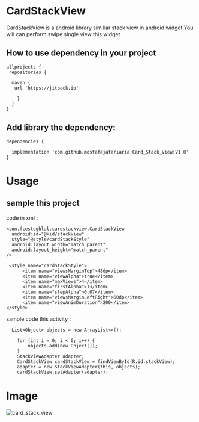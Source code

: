 # CardStackView
CardStackView is a android library simillar stack view in android widget.You  will can perform swipe single view this widget

## How to use dependency in your project

    allprojects {
     repositories {
 
      maven { 
       url 'https://jitpack.io'
        
        }
      }
    }
   
## Add library the dependency:

    dependencies {
    
      implementation 'com.github.mostafajafariaria:Card_Stack_View:V1.0'
    }
  
  # Usage
  
  ## sample this project 
  
   code in xml :
  
    <com.fcesteghlal.cardstackview.CardStackView
      android:id="@+id/stackView"
      style="@style/cardStackStyle"
      android:layout_width="match_parent"
      android:layout_height="match_parent"
    /> 
    
     <style name="cardStackStyle">
          <item name="viewsMarginTop">48dp</item>
          <item name="viewAlpha">true</item>
          <item name="maxViews">4</item>
          <item name="firstAlpha">1</item>
          <item name="stepAlpha">0.07</item>
          <item name="viewsMarginLeftRight">60dp</item>
          <item name="viewAnimDuration">200</item>
    </style>
    
   sample code this activity : 
  
      List<Object> objects = new ArrayList<>();
 
        for (int i = 0; i < 6; i++) {
            objects.add(new Object());
        }
        StackViewAdapter adapter;
        CardStackView cardStackView = findViewById(R.id.stackView);
        adapter = new StackViewAdapter(this, objects);
        cardStackView.setAdapter(adapter);
       
   # Image
   ![card_stack_view](https://github.com/mostafajafariaria/Card_Stack_View/blob/master/cardStack.PNG)
       
        
       
